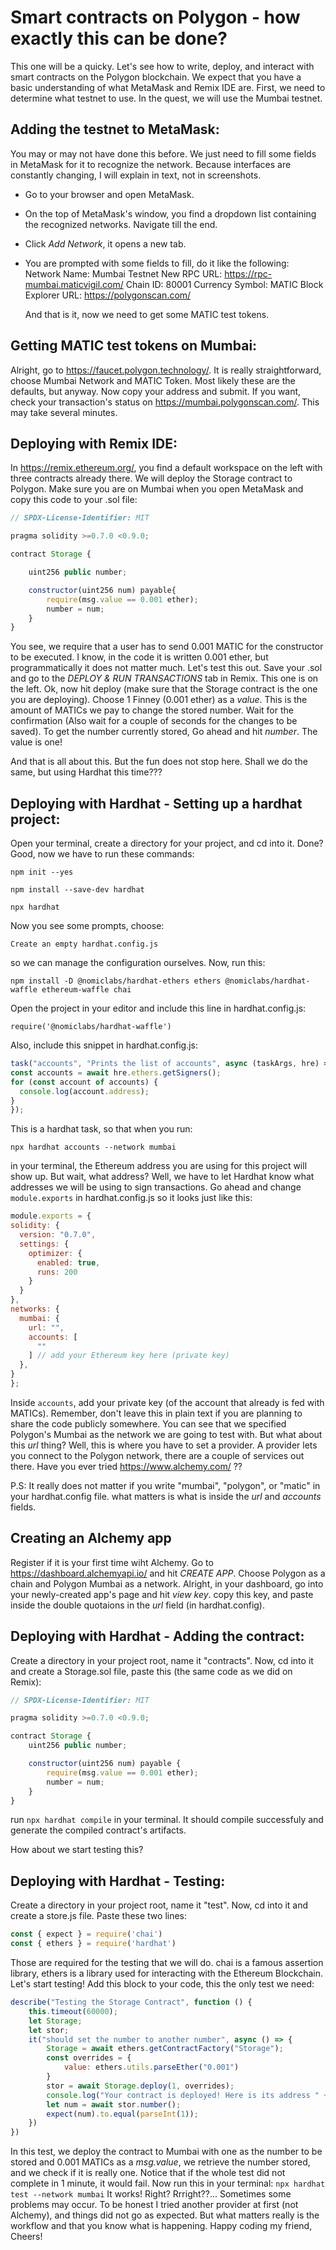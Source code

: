 # Smart contracts on Polygon - how exactly this can be done?

This one will be a quicky. Let's see how to write, deploy, and interact with smart contracts on the Polygon blockchain. We expect that you have a basic understanding of what MetaMask and Remix IDE are.
First, we need to determine what testnet to use. In the quest, we will use the Mumbai testnet. 

## Adding the testnet to MetaMask:
You may or may not have done this before. We just need to fill some fields in MetaMask for it to recognize the network. Because interfaces are constantly changing, I will explain in text, not in screenshots.  
- Go to your browser and open MetaMask.
- On the top of MetaMask's window, you find a dropdown list containing the recognized networks. Navigate till the end.
- Click _Add Network_, it opens a new tab.
- You are prompted with some fields to fill, do it like the following:
  Network Name: Mumbai Testnet
  New RPC URL: https://rpc-mumbai.maticvigil.com/
  Chain ID: 80001
  Currency Symbol: MATIC
  Block Explorer URL: https://polygonscan.com/

  And that is it, now we need to get some MATIC test tokens.

## Getting MATIC test tokens on Mumbai:
Alright, go to https://faucet.polygon.technology/. It is really straightforward, choose Mumbai Network and MATIC Token. Most likely these are the defaults, but anyway. Now copy your address and submit. If you want, check your transaction's status on https://mumbai.polygonscan.com/. This may take several minutes.

## Deploying with Remix IDE:
In https://remix.ethereum.org/, you find a default workspace on the left with three contracts already there. We will deploy the Storage contract to Polygon. Make sure you are on Mumbai when you open MetaMask and copy this code to your .sol file:
```js
// SPDX-License-Identifier: MIT

pragma solidity >=0.7.0 <0.9.0;

contract Storage {

    uint256 public number;

    constructor(uint256 num) payable{
        require(msg.value == 0.001 ether);
        number = num;
    }
}

```
You see, we require that a user has to send 0.001 MATIC for the constructor to be executed. I know, in the code it is written 0.001 ether, but programmatically it does not matter much. Let's test this out.
Save your .sol and go to the _DEPLOY & RUN TRANSACTIONS_ tab in Remix. This one is on the left. Ok, now hit deploy (make sure that the Storage contract is the one you are deploying). Choose 1 Finney (0.001 ether) as a _value_. This is the amount of MATICs we pay to change the stored number. Wait for the confirmation (Also wait for a couple of seconds for the changes to be saved). To get the number currently stored, Go ahead and hit _number_. The value is one! 

And that is all about this. But the fun does not stop here. Shall we do the same, but using Hardhat this time??? 

## Deploying with Hardhat - Setting up a hardhat project:
 Open your terminal, create a directory for your project, and cd into it. Done? Good, now we have to run these commands:
  
  ``` npm init --yes ```
  
  ``` npm install --save-dev hardhat ```
  
  ``` npx hardhat ```
  
  Now you see some prompts, choose:
  
  ``` Create an empty hardhat.config.js ```
  
  so we can manage the configuration ourselves.
  Now, run this:
  
  ``` npm install -D @nomiclabs/hardhat-ethers ethers @nomiclabs/hardhat-waffle ethereum-waffle chai ```
  
  Open the project in your editor and include this line in hardhat.config.js:
  
  ``` require('@nomiclabs/hardhat-waffle') ```
  
  Also, include this snippet in hardhat.config.js:
  
  ```js
  task("accounts", "Prints the list of accounts", async (taskArgs, hre) => {
  const accounts = await hre.ethers.getSigners();
  for (const account of accounts) {
    console.log(account.address);
  }
  });
  ```
  
  This is a hardhat task, so that when you run:
  
  ``` npx hardhat accounts --network mumbai ```
  
  in your terminal, the Ethereum address you are using for this project will show up.
  But wait, what address? Well, we have to let Hardhat know what addresses we will be using to sign transactions.
  Go ahead and change ```module.exports``` in hardhat.config.js so it looks just like this:
  
  ```js
  module.exports = {
  solidity: {
    version: "0.7.0",
    settings: {
      optimizer: {
        enabled: true,
        runs: 200
      }
    }
  },
  networks: {
    mumbai: {
      url: "",
      accounts: [
        ""
      ] // add your Ethereum key here (private key)
    },
  }
};
```

Inside ``` accounts ```, add your private key (of the account that already is fed with MATICs). Remember, don't leave this in plain text if you are planning to share the code publicly somewhere. You can see that we specified Polygon's Mumbai as the network we are going to test with. But what about this _url_ thing? Well, this is where you have to set a provider. A provider lets you connect to the Polygon network, there are a couple of services out there. Have you ever tried https://www.alchemy.com/ ?? 

P.S: It really does not matter if you write "mumbai", "polygon", or "matic" in your hardhat.config file. what matters is what is inside the _url_ and _accounts_ fields.  
## Creating an Alchemy app
Register if it is your first time wiht Alchemy. Go to https://dashboard.alchemyapi.io/ and hit _CREATE APP_. Choose Polygon as a chain and Polygon Mumbai as a network. Alright, in your dashboard, go into your newly-created app's page and hit _view key_. copy this key, and paste inside the double quotaions in the _url_ field (in hardhat.config).
## Deploying with Hardhat - Adding the contract:
Create a directory in your project root, name it "contracts". Now, cd into it and create a Storage.sol file, paste this (the same code as we did on Remix):
```js
// SPDX-License-Identifier: MIT

pragma solidity >=0.7.0 <0.9.0;

contract Storage {
    uint256 public number;

    constructor(uint256 num) payable {
        require(msg.value == 0.001 ether);
        number = num;
    }
}

```
 run ``` npx hardhat compile ``` in your terminal. It should compile successfuly and generate the compiled contract's artifacts.

 How about we start testing this?

 ## Deploying with Hardhat - Testing:
 Create a directory in your project root, name it "test". Now, cd into it and create a store.js file. Paste these two lines:
 ```js
const { expect } = require('chai')
const { ethers } = require('hardhat')
 ```
Those are required for the testing that we will do. chai is a famous assertion library, ethers is a library used for interacting with the Ethereum Blockchain. Let's start testing!
Add this block to your code, this the only test we need:
```js
describe("Testing the Storage Contract", function () {
    this.timeout(60000);
    let Storage;
    let stor;
    it("should set the number to another number", async () => {
        Storage = await ethers.getContractFactory("Storage");
        const overrides = {
            value: ethers.utils.parseEther("0.001")
        }
        stor = await Storage.deploy(1, overrides);
        console.log("Your contract is deployed! Here is its address " + stor.address)
        let num = await stor.number();
        expect(num).to.equal(parseInt(1));
    })
})
```
In this test, we deploy the contract to Mumbai with one as the number to be stored and 0.001 MATICs as a _msg.value_, we retrieve the number stored, and we check if it is really one. Notice that if the whole test did not complete in 1 minute, it would fail.
Now run this in your terminal: 
``` npx hardhat test --network mumbai ```
It works! Right? Rrright??...
Sometimes some problems may occur. To be honest I tried another provider at first (not Alchemy), and things did not go as expected. But what matters really is the workflow and that you know what is happening. Happy coding my friend, Cheers!


